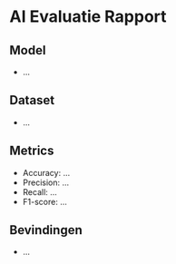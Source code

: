 # AI Evaluatie Rapport

## Model
- ...

## Dataset
- ...

## Metrics
- Accuracy: ...
- Precision: ...
- Recall: ...
- F1-score: ...

## Bevindingen
- ...
